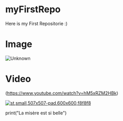 # myFirstRepo
Here is my First Repositorie :)
# Image
![Unknown](https://user-images.githubusercontent.com/99460074/188628146-069c08ed-492f-4558-9f24-e96a41e652d2.jpeg)

# Video
(https://www.youtube.com/watch?v=hM5xRZM2HBk)

[![st,small,507x507-pad,600x600,f8f8f8](https://user-images.githubusercontent.com/99460074/188632142-3d7e9a86-df9c-417c-9517-eadb4c8ef495.jpg)](https://www.youtube.com/watch?v=hM5xRZM2HBk)



print("La misère est si belle")
